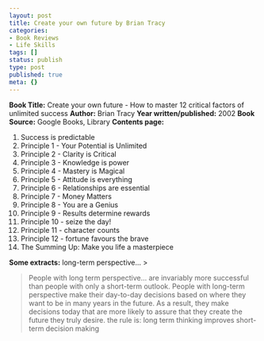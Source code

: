 ```yaml
---
layout: post
title: Create your own future by Brian Tracy
categories:
- Book Reviews
- Life Skills
tags: []
status: publish
type: post
published: true
meta: {}
---
```

**Book Title:** Create your own future - How to master 12 critical factors of unlimited success **Author:** Brian Tracy **Year written/published:** 2002 **Book Source:** Google Books, Library **Contents page:**
1. Success is predictable
2. Principle 1 - Your Potential is Unlimited
3. Principle 2 - Clarity is Critical
4. Principle 3 - Knowledge is power
5. Principle 4 - Mastery is Magical
6. Principle 5 - Attitude is everything
7. Principle 6 - Relationships are essential
8. Principle 7 - Money Matters
9. Principle 8 - You are a Genius
10. Principle 9 - Results determine rewards
11. Principle 10 - seize the day!
12. Principle 11 - character counts
13. Principle 12 - fortune favours the brave
14. The Summing Up: Make you life a masterpiece

**Some extracts:** long-term perspective... >  

> People with long term perspective... are invariably more successful than people with only a short-term outlook. People with long-term perspective make their day-to-day decisions based on where they want to be in many years in the future. As a result, they make decisions today that are more likely to assure that they create the future they truly desire. the rule is: long term thinking improves short-term decision making

 
